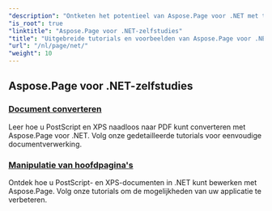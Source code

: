 ```yaml
---
"description": "Ontketen het potentieel van Aspose.Page voor .NET met tutorials over creatie, manipulatie en verbetering. Beheers moeiteloos alle basis- en geavanceerde technieken."
"is_root": true
"linktitle": "Aspose.Page voor .NET-zelfstudies"
"title": "Uitgebreide tutorials en voorbeelden van Aspose.Page voor .NET"
"url": "/nl/page/net/"
"weight": 10
---
```


## Aspose.Page voor .NET-zelfstudies 

### [Document converteren](./convert-document/)
Leer hoe u PostScript en XPS naadloos naar PDF kunt converteren met Aspose.Page voor .NET. Volg onze gedetailleerde tutorials voor eenvoudige documentverwerking.
### [Manipulatie van hoofdpagina's](./master-page-manipulation/)
Ontdek hoe u PostScript- en XPS-documenten in .NET kunt bewerken met Aspose.Page. Volg onze tutorials om de mogelijkheden van uw applicatie te verbeteren.